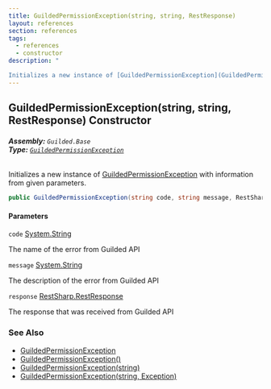 ```yaml
---
title: GuildedPermissionException(string, string, RestResponse)
layout: references
section: references
tags:
  - references
  - constructor
description: "

Initializes a new instance of [GuildedPermissionException](GuildedPermissionException 'Guilded.Base.GuildedPermissionException') with information from given parameters."
---
```


## GuildedPermissionException(string, string, RestResponse) Constructor
###### **Assembly:** `Guilded.Base`<br/>**Type:** [`GuildedPermissionException`](GuildedPermissionException 'Guilded.Base.GuildedPermissionException')

Initializes a new instance of [GuildedPermissionException](GuildedPermissionException 'Guilded.Base.GuildedPermissionException') with information from given parameters.

```csharp
public GuildedPermissionException(string code, string message, RestSharp.RestResponse response);
```
#### Parameters

<a name='Guilded.Base.GuildedPermissionException.GuildedPermissionException(string,string,RestSharp.RestResponse).code'></a>

`code` [System.String](https://docs.microsoft.com/en-us/dotnet/api/System.String 'System.String')

The name of the error from Guilded API

<a name='Guilded.Base.GuildedPermissionException.GuildedPermissionException(string,string,RestSharp.RestResponse).message'></a>

`message` [System.String](https://docs.microsoft.com/en-us/dotnet/api/System.String 'System.String')

The description of the error from Guilded API

<a name='Guilded.Base.GuildedPermissionException.GuildedPermissionException(string,string,RestSharp.RestResponse).response'></a>

`response` [RestSharp.RestResponse](https://docs.microsoft.com/en-us/dotnet/api/RestSharp.RestResponse 'RestSharp.RestResponse')

The response that was received from Guilded API

### See Also
- [GuildedPermissionException](GuildedPermissionException 'Guilded.Base.GuildedPermissionException')
- [GuildedPermissionException()](GuildedPermissionException.GuildedPermissionException() 'Guilded.Base.GuildedPermissionException.GuildedPermissionException()')
- [GuildedPermissionException(string)](GuildedPermissionException.GuildedPermissionException(string) 'Guilded.Base.GuildedPermissionException.GuildedPermissionException(string)')
- [GuildedPermissionException(string, Exception)](GuildedPermissionException.GuildedPermissionException(string,Exception) 'Guilded.Base.GuildedPermissionException.GuildedPermissionException(string, System.Exception)')